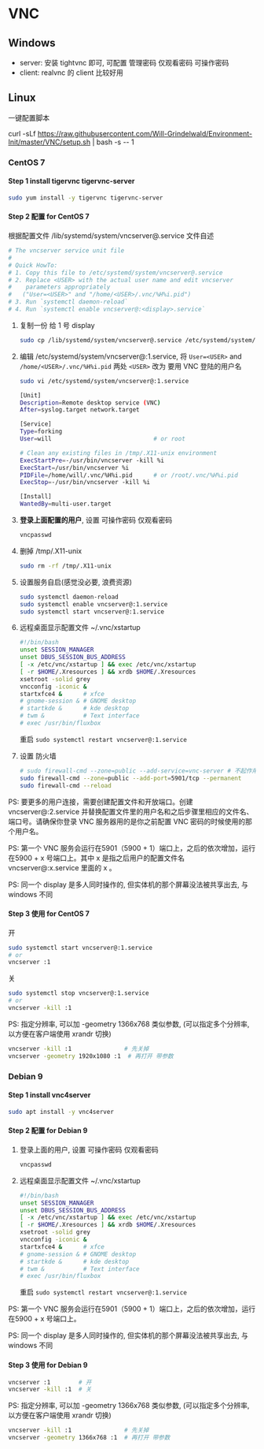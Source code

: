 # VNC

## Windows

* server: 安装 tightvnc 即可, 可配置 管理密码 仅观看密码 可操作密码
* client: realvnc 的 client 比较好用

## Linux

一键配置脚本

curl -sLf https://raw.githubusercontent.com/Will-Grindelwald/Environment-Init/master/VNC/setup.sh | bash -s -- 1

### CentOS 7

#### Step 1 install tigervnc tigervnc-server

```sh
sudo yum install -y tigervnc tigervnc-server
```

#### Step 2 配置 for CentOS 7

根据配置文件 /lib/systemd/system/vncserver@.service 文件自述

```sh
# The vncserver service unit file
#
# Quick HowTo:
# 1. Copy this file to /etc/systemd/system/vncserver@.service
# 2. Replace <USER> with the actual user name and edit vncserver
#    parameters appropriately
#   ("User=<USER>" and "/home/<USER>/.vnc/%H%i.pid")
# 3. Run `systemctl daemon-reload`
# 4. Run `systemctl enable vncserver@:<display>.service`
```

1. 复制一份 给 1 号 display

    ```sh
    sudo cp /lib/systemd/system/vncserver@.service /etc/systemd/system/vncserver@:1.service
    ```

1. 编辑 /etc/systemd/system/vncserver@:1.service, 将 `User=<USER>` and `/home/<USER>/.vnc/%H%i.pid` 两处 `<USER>` 改为 要用 VNC 登陆的用户名

    ```sh
    sudo vi /etc/systemd/system/vncserver@:1.service
    ```

    ```sh
    [Unit]
    Description=Remote desktop service (VNC)
    After=syslog.target network.target

    [Service]
    Type=forking
    User=will                             # or root

    # Clean any existing files in /tmp/.X11-unix environment
    ExecStartPre=-/usr/bin/vncserver -kill %i
    ExecStart=/usr/bin/vncserver %i
    PIDFile=/home/will/.vnc/%H%i.pid      # or /root/.vnc/%H%i.pid
    ExecStop=-/usr/bin/vncserver -kill %i

    [Install]
    WantedBy=multi-user.target
    ```

1. **登录上面配置的用户**, 设置 可操作密码 仅观看密码

    ```sh
    vncpasswd
    ```

1. 删掉 /tmp/.X11-unix

    ```sh
    sudo rm -rf /tmp/.X11-unix
    ```

1. 设置服务自启(感觉没必要, 浪费资源)

    ```sh
    sudo systemctl daemon-reload
    sudo systemctl enable vncserver@:1.service
    sudo systemctl start vncserver@:1.service
    ```

1. 远程桌面显示配置文件 ~/.vnc/xstartup

    ```sh
    #!/bin/bash
    unset SESSION_MANAGER
    unset DBUS_SESSION_BUS_ADDRESS
    [ -x /etc/vnc/xstartup ] && exec /etc/vnc/xstartup
    [ -r $HOME/.Xresources ] && xrdb $HOME/.Xresources
    xsetroot -solid grey
    vncconfig -iconic &
    startxfce4 &      # xfce
    # gnome-session & # GNOME desktop
    # startkde &      # kde desktop
    # twm &           # Text interface
    # exec /usr/bin/fluxbox
    ```

    重启 `sudo systemctl restart vncserver@:1.service`

1. 设置 防火墙

    ```sh
    # sudo firewall-cmd --zone=public --add-service=vnc-server # 不起作用
    sudo firewall-cmd --zone=public --add-port=5901/tcp --permanent
    sudo firewall-cmd --reload
    ```

PS: 要更多的用户连接，需要创建配置文件和开放端口。创建 vncserver@:2.service 并替换配置文件里的用户名和之后步骤里相应的文件名、端口号。请确保你登录 VNC 服务器用的是你之前配置 VNC 密码的时候使用的那个用户名。

PS: 第一个 VNC 服务会运行在5901（5900 + 1）端口上，之后的依次增加，运行在5900 + x 号端口上。其中 x 是指之后用户的配置文件名 vncserver@:x.service 里面的 x 。

PS: 同一个 display 是多人同时操作的, 但实体机的那个屏幕没法被共享出去, 与 windows 不同

#### Step 3 使用 for CentOS 7

开

```sh
sudo systemctl start vncserver@:1.service
# or
vncserver :1
```

关

```sh
sudo systemctl stop vncserver@:1.service
# or
vncserver -kill :1
```

PS: 指定分辨率, 可以加 -geometry 1366x768 类似参数, (可以指定多个分辨率, 以方便在客户端使用 xrandr 切换)

```sh
vncserver -kill :1               # 先关掉
vncserver -geometry 1920x1080 :1  # 再打开 带参数
```

### Debian 9

#### Step 1 install vnc4server

```sh
sudo apt install -y vnc4server
```

#### Step 2 配置 for Debian 9

1. 登录上面的用户, 设置 可操作密码 仅观看密码

    ```sh
    vncpasswd
    ```

1. 远程桌面显示配置文件 ~/.vnc/xstartup

    ```sh
    #!/bin/bash
    unset SESSION_MANAGER
    unset DBUS_SESSION_BUS_ADDRESS
    [ -x /etc/vnc/xstartup ] && exec /etc/vnc/xstartup
    [ -r $HOME/.Xresources ] && xrdb $HOME/.Xresources
    xsetroot -solid grey
    vncconfig -iconic &
    startxfce4 &      # xfce
    # gnome-session & # GNOME desktop
    # startkde &      # kde desktop
    # twm &           # Text interface
    # exec /usr/bin/fluxbox
    ```

    重启 `sudo systemctl restart vncserver@:1.service`

PS: 第一个 VNC 服务会运行在5901（5900 + 1）端口上，之后的依次增加，运行在5900 + x 号端口上。

PS: 同一个 display 是多人同时操作的, 但实体机的那个屏幕没法被共享出去, 与 windows 不同

#### Step 3 使用 for Debian 9

```sh
vncserver :1        # 开
vncserver -kill :1  # 关
```

PS: 指定分辨率, 可以加 -geometry 1366x768 类似参数, (可以指定多个分辨率, 以方便在客户端使用 xrandr 切换)

```sh
vncserver -kill :1               # 先关掉
vncserver -geometry 1366x768 :1  # 再打开 带参数
```
